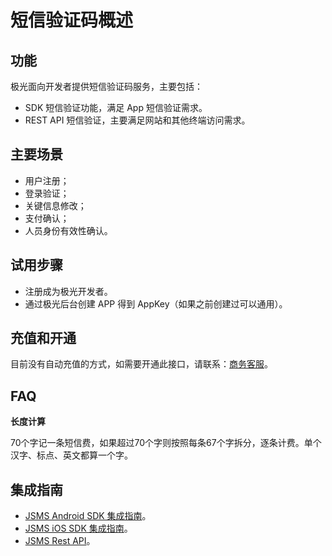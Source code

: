 # 短信验证码概述
## 功能
极光面向开发者提供短信验证码服务，主要包括：

+ SDK 短信验证功能，满足 App 短信验证需求。
+ REST API 短信验证，主要满足网站和其他终端访问需求。

## 主要场景
+ 用户注册；
+ 登录验证；
+ 关键信息修改；
+ 支付确认；
+ 人员身份有效性确认。

## 试用步骤
+ 注册成为极光开发者。
+ 通过极光后台创建 APP 得到 AppKey（如果之前创建过可以通用）。


## 充值和开通
目前没有自动充值的方式，如需要开通此接口，请联系：[商务客服](https://www.jiguang.cn/sms)。

## FAQ

**长度计算**

70个字记一条短信费，如果超过70个字则按照每条67个字拆分，逐条计费。单个汉字、标点、英文都算一个字。


## 集成指南
* [JSMS Android SDK 集成指南](/guideline/Android_SMS_SDK.md)。
* [JSMS iOS SDK 集成指南](/guideline/iOS_SMS_SDK.md)。
* [JSMS Rest API](/server/rest_api_jsms.md)。

